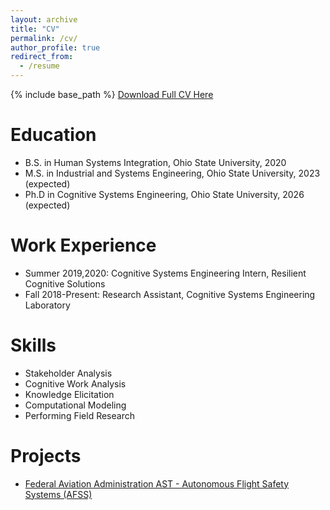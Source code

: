 ```yaml
---
layout: archive
title: "CV"
permalink: /cv/
author_profile: true
redirect_from:
  - /resume
---
```


{% include base_path %}
[Download Full CV Here](http://jkeller52.github.io/files/CV2021.pdf)


Education
======
* B.S. in Human Systems Integration, Ohio State University, 2020
* M.S. in Industrial and Systems Engineering, Ohio State University, 2023 (expected)
* Ph.D in Cognitive Systems Engineering, Ohio State University, 2026 (expected)


Work Experience
======
* Summer 2019,2020: Cognitive Systems Engineering Intern, Resilient Cognitive Solutions
* Fall 2018-Present: Research Assistant, Cognitive Systems Engineering Laboratory

Skills
======
* Stakeholder Analysis
* Cognitive Work Analysis
* Knowledge Elicitation
* Computational Modeling
* Performing Field Research

Projects
======
* [Federal Aviation Administration AST - Autonomous Flight Safety Systems (AFSS)](http://jkeller52.github.io/files/CV2021.pdf)
